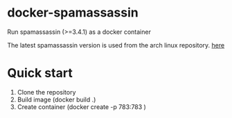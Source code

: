 # docker-spamassassin
Run spamassassin (>=3.4.1) as a docker container

The latest spamassassin version is used from the arch linux repository.  [here](https://www.archlinux.org/packages/?name=spamassassin)

# Quick start
1. Clone the repository
2. Build image (docker build .)
3. Create container (docker create -p 783:783 <image-uuid>)

